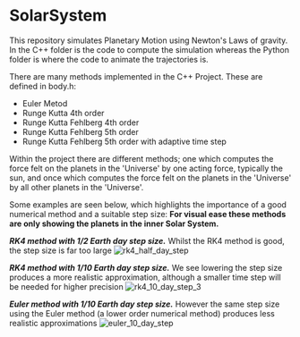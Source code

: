 # SolarSystem

This repository simulates Planetary Motion using Newton's Laws of gravity.
In the C++ folder is the code to compute the simulation whereas the Python folder is where the code to animate the trajectories is.

There are many methods implemented in the C++ Project. These are defined in body.h:
* Euler Metod
* Runge Kutta 4th order
* Runge Kutta Fehlberg 4th order
* Runge Kutta Fehlberg 5th order
* Runge Kutta Fehlberg 5th order with adaptive time step

Within the project there are different methods; one which computes the force felt on the planets in the 'Universe' by one acting force, typically the sun, and once which computes the force felt on the planets in the 'Universe' by all other planets in the 'Universe'.

Some examples are seen below, which highlights the importance of a good numerical method and a suitable step size:
**For visual ease these methods are only showing the planets in the inner Solar System.**

***RK4 method with 1/2 Earth day step size.***
Whilst the RK4 method is good, the step size is far too large
![rk4_half_day_step](https://user-images.githubusercontent.com/76100438/112312856-2b5aed00-8c9f-11eb-96b0-61968aaff2fc.gif)


***RK4 method with 1/10 Earth day step size.***
We see lowering the step size produces a more realistic approximation, although a smaller time step will be needed for higher precision
![rk4_10_day_step_3](https://user-images.githubusercontent.com/76100438/112336099-ada1dc00-8cb4-11eb-89a0-d93bfe568c58.gif)

***Euler method with 1/10 Earth day step size.***
However the same step size using the Euler method (a lower order numerical method) produces less realistic approximations
![euler_10_day_step](https://user-images.githubusercontent.com/76100438/112336122-b5618080-8cb4-11eb-8a77-b43a63399520.gif)

